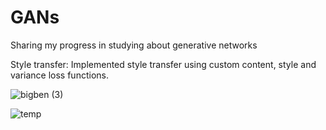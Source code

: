 # GANs
Sharing my progress in studying about generative networks

Style transfer: Implemented style transfer using custom content, style and variance loss functions.

![bigben (3)](https://user-images.githubusercontent.com/63287917/122007255-615ac980-cdd5-11eb-83b0-7502961df788.jpg)

![temp](https://user-images.githubusercontent.com/63287917/122006829-eee9e980-cdd4-11eb-9202-5d7b4b40f333.jpg)
